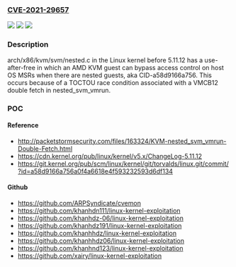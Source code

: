 ### [CVE-2021-29657](https://cve.mitre.org/cgi-bin/cvename.cgi?name=CVE-2021-29657)
![](https://img.shields.io/static/v1?label=Product&message=n%2Fa&color=blue)
![](https://img.shields.io/static/v1?label=Version&message=n%2Fa&color=blue)
![](https://img.shields.io/static/v1?label=Vulnerability&message=n%2Fa&color=brighgreen)

### Description

arch/x86/kvm/svm/nested.c in the Linux kernel before 5.11.12 has a use-after-free in which an AMD KVM guest can bypass access control on host OS MSRs when there are nested guests, aka CID-a58d9166a756. This occurs because of a TOCTOU race condition associated with a VMCB12 double fetch in nested_svm_vmrun.

### POC

#### Reference
- http://packetstormsecurity.com/files/163324/KVM-nested_svm_vmrun-Double-Fetch.html
- https://cdn.kernel.org/pub/linux/kernel/v5.x/ChangeLog-5.11.12
- https://git.kernel.org/pub/scm/linux/kernel/git/torvalds/linux.git/commit/?id=a58d9166a756a0f4a6618e4f593232593d6df134

#### Github
- https://github.com/ARPSyndicate/cvemon
- https://github.com/khanhdn111/linux-kernel-exploitation
- https://github.com/khanhdz-06/linux-kernel-exploitation
- https://github.com/khanhdz191/linux-kernel-exploitation
- https://github.com/khanhhdz/linux-kernel-exploitation
- https://github.com/khanhhdz06/linux-kernel-exploitation
- https://github.com/khanhnd123/linux-kernel-exploitation
- https://github.com/xairy/linux-kernel-exploitation

